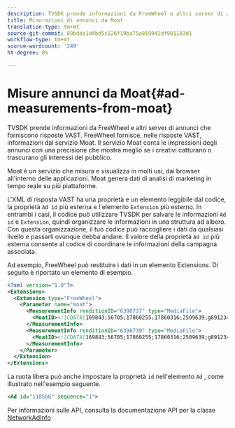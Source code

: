 ```yaml
---
description: TVSDK prende informazioni da FreeWheel e altri server di annunci che forniscono risposte VAST. FreeWheel fornisce, nelle risposte VAST, informazioni dal servizio Moat. Il servizio Moat conta le impressioni degli annunci con una precisione che mostra meglio se i creativi catturano o trascurano gli interessi del pubblico.
title: Misurazioni di annunci da Moat
translation-type: tm+mt
source-git-commit: 89bdda1d4bd5c126f19ba75a819942df901183d1
workflow-type: tm+mt
source-wordcount: '249'
ht-degree: 0%

---
```



# Misure annunci da Moat{#ad-measurements-from-moat}

TVSDK prende informazioni da FreeWheel e altri server di annunci che forniscono risposte VAST. FreeWheel fornisce, nelle risposte VAST, informazioni dal servizio Moat. Il servizio Moat conta le impressioni degli annunci con una precisione che mostra meglio se i creativi catturano o trascurano gli interessi del pubblico.

Moat è un servizio che misura e visualizza in molti usi, dai browser all&#39;interno delle applicazioni. Moat genera dati di analisi di marketing in tempo reale su più piattaforme.

L&#39;XML di risposta VAST ha una proprietà e un elemento leggibile dal codice, la proprietà `Ad id` più esterna e l&#39;elemento `Extension` più esterno. In entrambi i casi, il codice può utilizzare TVSDK per salvare le informazioni `Ad id` e `Extension`, quindi organizzare le informazioni in una struttura ad albero. Con questa organizzazione, il tuo codice può raccogliere i dati da qualsiasi livello e passarli ovunque debba andare. Il valore della proprietà `Ad id` più esterna consente al codice di coordinare le informazioni della campagna associata.

Ad esempio, FreeWheel può restituire i dati in un elemento Extensions. Di seguito è riportato un elemento di esempio.

```xml
<?xml version="1.0"?> 
<Extensions> 
  <Extension type="FreeWheel"> 
    <Parameter name="moat"> 
      <MeasurementInfo renditionID="6398737" type="MediaFile"> 
        <MoatID><![CDATA[169843;56705;17860255;17860316;2509639;g8912342;103311138;g436558;530633]]></MoatID> 
      </MeasurementInfo> 
      <MeasurementInfo renditionID="6398739" type="MediaFile"> 
        <MoatID><![CDATA[169843;56705;17860255;17860316;2509639;g8912342;103311138;g436558;530633]]></MoatID> 
      </MeasurementInfo> 
    </Parameter> 
  </Extension> 
</Extensions> 
```

La ruota libera può anche impostare la proprietà `id` nell&#39;elemento `Ad` , come illustrato nell&#39;esempio seguente.

```xml
<Ad id="118566" sequence="1">
```

Per informazioni sulle API, consulta la documentazione API per la classe [NetworkAdInfo](https://help.adobe.com/en_US/primetime/api/psdk/javadoc_2.7/)
